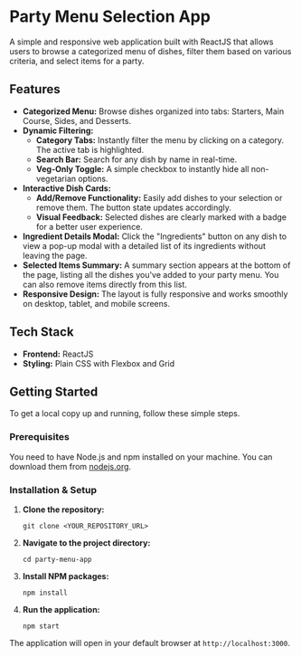 # Party Menu Selection App

A simple and responsive web application built with ReactJS that allows users to browse a categorized menu of dishes, filter them based on various criteria, and select items for a party.

## Features

- **Categorized Menu:** Browse dishes organized into tabs: Starters, Main Course, Sides, and Desserts.
- **Dynamic Filtering:**
  - **Category Tabs:** Instantly filter the menu by clicking on a category. The active tab is highlighted.
  - **Search Bar:** Search for any dish by name in real-time.
  - **Veg-Only Toggle:** A simple checkbox to instantly hide all non-vegetarian options.
- **Interactive Dish Cards:**
  - **Add/Remove Functionality:** Easily add dishes to your selection or remove them. The button state updates accordingly.
  - **Visual Feedback:** Selected dishes are clearly marked with a badge for a better user experience.
- **Ingredient Details Modal:** Click the "Ingredients" button on any dish to view a pop-up modal with a detailed list of its ingredients without leaving the page.
- **Selected Items Summary:** A summary section appears at the bottom of the page, listing all the dishes you've added to your party menu. You can also remove items directly from this list.
- **Responsive Design:** The layout is fully responsive and works smoothly on desktop, tablet, and mobile screens.

## Tech Stack

- **Frontend:** ReactJS
- **Styling:** Plain CSS with Flexbox and Grid

## Getting Started

To get a local copy up and running, follow these simple steps.

### Prerequisites

You need to have Node.js and npm installed on your machine. You can download them from [nodejs.org](https://nodejs.org/).

### Installation & Setup

1.  **Clone the repository:**
    ```
    git clone <YOUR_REPOSITORY_URL>
    ```

2.  **Navigate to the project directory:**
    ```
    cd party-menu-app
    ```

3.  **Install NPM packages:**
    ```
    npm install
    ```

4.  **Run the application:**
    ```
    npm start
    ```

The application will open in your default browser at `http://localhost:3000`.

